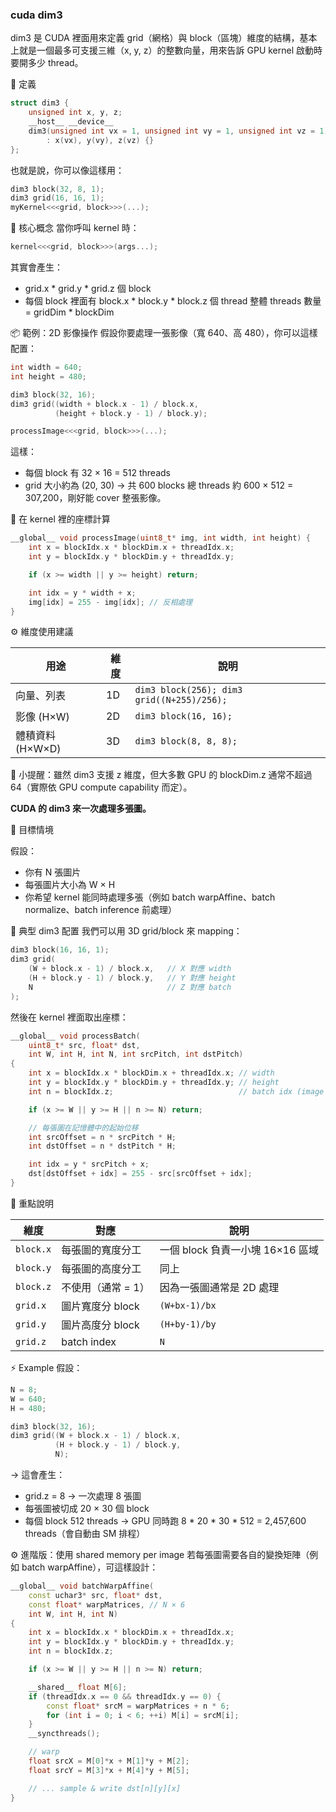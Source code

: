### cuda dim3

dim3 是 CUDA 裡面用來定義 grid（網格）與 block（區塊）維度的結構，基本上就是一個最多可支援三維（x, y, z）的整數向量，用來告訴 GPU kernel 啟動時要開多少 thread。

🚀 定義

``` cpp
struct dim3 {
    unsigned int x, y, z;
    __host__ __device__
    dim3(unsigned int vx = 1, unsigned int vy = 1, unsigned int vz = 1)
        : x(vx), y(vy), z(vz) {}
};
```

也就是說，你可以像這樣用：

``` cpp
dim3 block(32, 8, 1);
dim3 grid(16, 16, 1);
myKernel<<<grid, block>>>(...);
```

🧠 核心概念
當你呼叫 kernel 時：

``` cpp
kernel<<<grid, block>>>(args...);
```

其實會產生：
- grid.x * grid.y * grid.z 個 block
- 每個 block 裡面有 block.x * block.y * block.z 個 thread
整體 threads 數量 = gridDim * blockDim

📦 範例：2D 影像操作
假設你要處理一張影像（寬 640、高 480），你可以這樣配置：

``` cpp
int width = 640;
int height = 480;

dim3 block(32, 16);
dim3 grid((width + block.x - 1) / block.x,
          (height + block.y - 1) / block.y);

processImage<<<grid, block>>>(...);
```

這樣：

- 每個 block 有 32 × 16 = 512 threads
- grid 大小約為 (20, 30) → 共 600 blocks
總 threads 約 600 × 512 = 307,200，剛好能 cover 整張影像。

🧩 在 kernel 裡的座標計算

``` cpp
__global__ void processImage(uint8_t* img, int width, int height) {
    int x = blockIdx.x * blockDim.x + threadIdx.x;
    int y = blockIdx.y * blockDim.y + threadIdx.y;

    if (x >= width || y >= height) return;

    int idx = y * width + x;
    img[idx] = 255 - img[idx]; // 反相處理
}
```

⚙️ 維度使用建議

| 用途           | 維度 | 說明                                         |
| ------------ | -- | ------------------------------------------ |
| 向量、列表        | 1D | `dim3 block(256); dim3 grid((N+255)/256);` |
| 影像 (H×W)     | 2D | `dim3 block(16, 16);`                      |
| 體積資料 (H×W×D) | 3D | `dim3 block(8, 8, 8);`                     |


🚧 小提醒：雖然 dim3 支援 z 維度，但大多數 GPU 的 blockDim.z 通常不超過 64（實際依 GPU compute capability 而定）。

**CUDA 的 dim3 來一次處理多張圖。**

🧩 目標情境

假設：
- 你有 N 張圖片
- 每張圖片大小為 W × H
- 你希望 kernel 能同時處理多張（例如 batch warpAffine、batch normalize、batch inference 前處理）

🚀 典型 dim3 配置
我們可以用 3D grid/block 來 mapping：

``` cpp
dim3 block(16, 16, 1);
dim3 grid(
    (W + block.x - 1) / block.x,   // X 對應 width
    (H + block.y - 1) / block.y,   // Y 對應 height
    N                              // Z 對應 batch
);
```

然後在 kernel 裡面取出座標：

``` cpp
__global__ void processBatch(
    uint8_t* src, float* dst,
    int W, int H, int N, int srcPitch, int dstPitch)
{
    int x = blockIdx.x * blockDim.x + threadIdx.x; // width
    int y = blockIdx.y * blockDim.y + threadIdx.y; // height
    int n = blockIdx.z;                            // batch idx (image id)

    if (x >= W || y >= H || n >= N) return;

    // 每張圖在記憶體中的起始位移
    int srcOffset = n * srcPitch * H;
    int dstOffset = n * dstPitch * H;

    int idx = y * srcPitch + x;
    dst[dstOffset + idx] = 255 - src[srcOffset + idx];
}
```

🧠 重點說明

| 維度        | 對應          | 說明                      |
| --------- | ----------- | ----------------------- |
| `block.x` | 每張圖的寬度分工    | 一個 block 負責一小塊 16×16 區域 |
| `block.y` | 每張圖的高度分工    | 同上                      |
| `block.z` | 不使用（通常 = 1） | 因為一張圖通常是 2D 處理          |
| `grid.x`  | 圖片寬度分 block | `(W+bx-1)/bx`           |
| `grid.y`  | 圖片高度分 block | `(H+by-1)/by`           |
| `grid.z`  | batch index | `N`                     |

⚡ Example
假設：

``` cpp
N = 8;
W = 640;
H = 480;

dim3 block(32, 16);
dim3 grid((W + block.x - 1) / block.x,
          (H + block.y - 1) / block.y,
          N);
```

→
這會產生：
- grid.z = 8 → 一次處理 8 張圖
- 每張圖被切成 20 × 30 個 block
- 每個 block 512 threads
→ GPU 同時跑 8 * 20 * 30 * 512 = 2,457,600 threads（會自動由 SM 排程）

⚙️ 進階版：使用 shared memory per image
若每張圖需要各自的變換矩陣（例如 batch warpAffine），可這樣設計：

``` cpp
__global__ void batchWarpAffine(
    const uchar3* src, float* dst,
    const float* warpMatrices, // N × 6
    int W, int H, int N)
{
    int x = blockIdx.x * blockDim.x + threadIdx.x;
    int y = blockIdx.y * blockDim.y + threadIdx.y;
    int n = blockIdx.z;

    if (x >= W || y >= H || n >= N) return;

    __shared__ float M[6];
    if (threadIdx.x == 0 && threadIdx.y == 0) {
        const float* srcM = warpMatrices + n * 6;
        for (int i = 0; i < 6; ++i) M[i] = srcM[i];
    }
    __syncthreads();

    // warp
    float srcX = M[0]*x + M[1]*y + M[2];
    float srcY = M[3]*x + M[4]*y + M[5];

    // ... sample & write dst[n][y][x]
}
```

